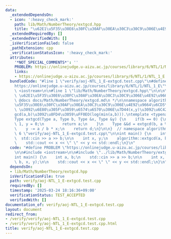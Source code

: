 ```yaml
---
data:
  _extendedDependsOn:
  - icon: ':heavy_check_mark:'
    path: lib/Math/NumberTheory/extgcd.hpp
    title: "\u62E1\u5F35\u30E6\u30FC\u30AF\u30EA\u30C3\u30C9\u306E\u4E92\u9664\u6CD5"
  _extendedRequiredBy: []
  _extendedVerifiedWith: []
  _isVerificationFailed: false
  _pathExtension: cpp
  _verificationStatusIcon: ':heavy_check_mark:'
  attributes:
    '*NOT_SPECIAL_COMMENTS*': ''
    PROBLEM: https://onlinejudge.u-aizu.ac.jp/courses/library/6/NTL/1/NTL_1_E
    links:
    - https://onlinejudge.u-aizu.ac.jp/courses/library/6/NTL/1/NTL_1_E
  bundledCode: "#line 1 \"verify/aoj-NTL_1_E-extgcd.test.cpp\"\n#define PROBLEM \"\
    https://onlinejudge.u-aizu.ac.jp/courses/library/6/NTL/1/NTL_1_E\"\n\n#include\
    \ <iostream>\n\n#line 1 \"lib/Math/NumberTheory/extgcd.hpp\"\n\n\n\n/**\n * @brief\
    \ \u62E1\u5F35\u30E6\u30FC\u30AF\u30EA\u30C3\u30C9\u306E\u4E92\u9664\u6CD5\n *\
    \ @docs docs/Math/NumberTheory/extgcd.md\n */\n\nnamespace algorithm {\n\n// \u62E1\
    \u5F35\u30E6\u30FC\u30AF\u30EA\u30C3\u30C9\u306E\u4E92\u9664\u6CD5\uFF0E\n// ax+by=gcd(a,b)\
    \ \u3092\u6E80\u305F\u3059\u6574\u6570\u306E\u7D44(x,y)\u3092\u6C42\u3081\uFF0C\
    gcd(a,b)\u3092\u8FD4\u3059\uFF0EO(log(min(a,b))).\ntemplate <typename Type>\n\
    Type extgcd(Type a, Type b, Type &x, Type &y) {\n    if(b == 0) {\n        x =\
    \ 1, y = 0;\n        return a;\n    }\n    Type &&d = extgcd(b, a % b, y, x);\n\
    \    y -= a / b * x;\n    return d;\n}\n\n}  // namespace algorithm\n\n\n#line\
    \ 6 \"verify/aoj-NTL_1_E-extgcd.test.cpp\"\n\nint main() {\n    int a, b;\n  \
    \  std::cin >> a >> b;\n\n    int x, y;\n    algorithm::extgcd(a, b, x, y);\n\n\
    \    std::cout << x << \" \" << y << std::endl;\n}\n"
  code: "#define PROBLEM \"https://onlinejudge.u-aizu.ac.jp/courses/library/6/NTL/1/NTL_1_E\"\
    \n\n#include <iostream>\n\n#include \"../lib/Math/NumberTheory/extgcd.hpp\"\n\n\
    int main() {\n    int a, b;\n    std::cin >> a >> b;\n\n    int x, y;\n    algorithm::extgcd(a,\
    \ b, x, y);\n\n    std::cout << x << \" \" << y << std::endl;\n}\n"
  dependsOn:
  - lib/Math/NumberTheory/extgcd.hpp
  isVerificationFile: true
  path: verify/aoj-NTL_1_E-extgcd.test.cpp
  requiredBy: []
  timestamp: '2025-03-24 18:16:36+09:00'
  verificationStatus: TEST_ACCEPTED
  verifiedWith: []
documentation_of: verify/aoj-NTL_1_E-extgcd.test.cpp
layout: document
redirect_from:
- /verify/verify/aoj-NTL_1_E-extgcd.test.cpp
- /verify/verify/aoj-NTL_1_E-extgcd.test.cpp.html
title: verify/aoj-NTL_1_E-extgcd.test.cpp
---
```

